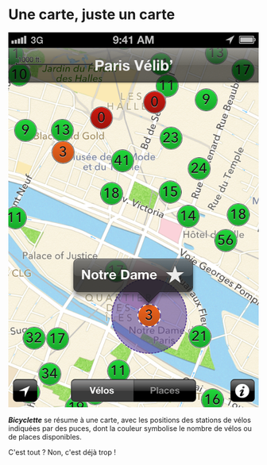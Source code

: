 # Une carte, juste un carte

![](images/screenshots/fr/NotreDame@2x.png)

***Bicyclette*** se résume à une carte, avec les positions des stations de vélos indiquées par des puces, dont la couleur symbolise le nombre de vélos ou de places disponibles.

C'est tout&nbsp;? Non, c'est déjà trop&nbsp;!


